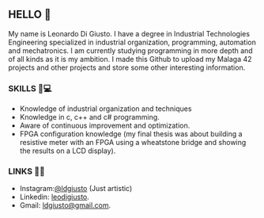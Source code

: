 ## HELLO 👋

My name is Leonardo Di Giusto.
I have a degree in Industrial Technologies Engineering specialized in industrial organization, programming, automation and mechatronics.
I am currently studying programming in more depth and of all kinds as it is my ambition.
I made this Github to upload my Malaga 42 projects and other projects and store some other interesting information.

### SKILLS 💪💻

* Knowledge of industrial organization and techniques
* Knowledge in c, c++ and c# programming.
* Aware of continuous improvement and optimization.
* FPGA configuration knowledge (my final thesis was about building a resistive meter with an FPGA using a wheatstone bridge and showing the results on a LCD display).

### LINKS 🔗💢

* Instagram:[@ldgiusto](https://www.instagram.com/ldgiusto/) (Just artistic)
* Linkedin: [leodigiusto](https://www.linkedin.com/in/leodigiusto/).
* Gmail: [ldgiusto@gmail.com](mailto:ldgiusto@gmail.com).

